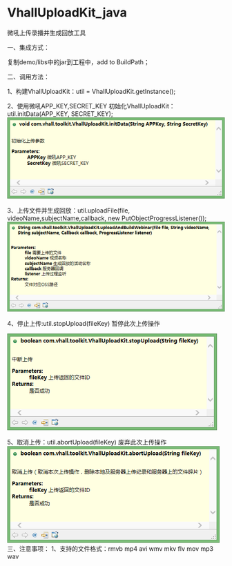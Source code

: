 # VhallUploadKit_java
微吼上传录播并生成回放工具

一、集成方式：

复制demo/libs中的jar到工程中，add to BuildPath；

二、调用方法：

1、构建VhallUploadKit：util = VhallUploadKit.getInstance();

2、使用微吼APP_KEY,SECRET_KEY 初始化VhallUploadKit：util.initData(APP_KEY, SECRET_KEY);
![image](https://github.com/vhall/VhallUploadKit_java/blob/master/VhallJavaSDKDemo/screenshots/screenone.png)

3、上传文件并生成回放：util.uploadFile(file, videoName,subjectName,callback, new PutObjectProgressListener());
![image](https://github.com/vhall/VhallUploadKit_java/blob/master/VhallJavaSDKDemo/screenshots/screentwo.png)

4、停止上传:util.stopUpload(fileKey) 暂停此次上传操作

![image](https://github.com/vhall/VhallUploadKit_java/blob/master/VhallJavaSDKDemo/screenshots/screenthree.png)

5、取消上传：util.abortUpload(fileKey) 废弃此次上传操作
![image](https://github.com/vhall/VhallUploadKit_java/blob/master/VhallJavaSDKDemo/screenshots/screenfour.png)
三、注意事项：
1、支持的文件格式：rmvb mp4 avi wmv mkv flv mov mp3 wav
